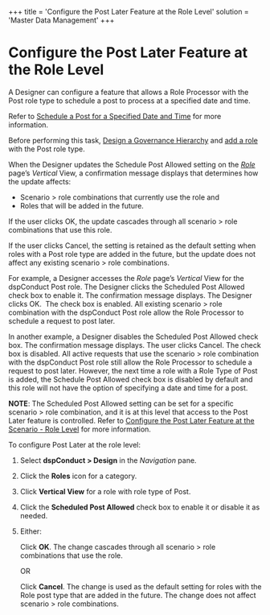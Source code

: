 +++
title = 'Configure the Post Later Feature at the Role Level'
solution = 'Master Data Management'
+++

# Configure the Post Later Feature at the Role Level

A Designer can configure a feature that allows a Role Processor with the
Post role type to schedule a post to process at a specified date and
time.

Refer to [Schedule a Post for a Specified Date and
Time](Post_a_Request.htm#Schedule_a_Post_for_a_Specified_Date_and_Time)
for more information.

Before performing this task, [Design a Governance
Hierarchy](dspConduct_Design_Process_Overview.htm) and [add a
role](Add_a_Role.htm) with the Post role type.

When the Designer updates the Schedule Post Allowed setting on the
<span style="font-style: italic;">[Role](../Page_Desc/Role_H_dspConduct.htm)</span>
page’s <span style="font-style: italic;">Vertical</span> View, a
confirmation message displays that determines how the update affects:

  - Scenario \> role combinations that currently use the role and
  - Roles that will be added in the future.

If the user clicks OK, the update cascades through all scenario \> role
combinations that use this role.

If the user clicks Cancel, the setting is retained as the default
setting when roles with a Post role type are added in the future, but
the update does not affect any existing scenario \> role combinations.

For example, a Designer accesses the
<span style="font-style: italic;">Role</span> page’s
<span style="font-style: italic;">Vertical</span> View for the
dspConduct Post role. The Designer clicks the Scheduled Post Allowed
check box to enable it. The confirmation message displays. The Designer
clicks OK.  The check box is enabled. All existing scenario \> role
combination with the dspConduct Post role allow the Role Processor to
schedule a request to post later.

In another example, a Designer disables the Scheduled Post Allowed check
box. The confirmation message displays. The user clicks Cancel. The
check box is disabled. All active requests that use the scenario \> role
combination with the dspConduct Post role still allow the Role Processor
to schedule a request to post later. However, the next time a role with
a Role Type of Post is added, the Schedule Post Allowed check box is
disabled by default and this role will not have the option of specifying
a date and time for a post.

**NOTE**: The Scheduled Post Allowed setting can be set for a specific
scenario \> role combination, and it is at this level that access to the
Post Later feature is controlled. Refer to [Configure the Post Later
Feature at the Scenario - Role
Level](Configure_the_Post_Later_Feature_at_the_Scenario_Role_Level.htm)
for more information.

To configure Post Later at the role level:

1.  Select <span style="font-weight: bold;">dspConduct \> Design</span>
    in the <span style="font-style: italic;">Navigation</span> pane.

2.  Click the <span style="font-weight: bold;">Roles</span> icon for a
    category.

3.  Click <span style="font-weight: bold;">Vertical View</span> for a
    role with role type of Post.

4.  Click the <span style="font-weight: bold;">Scheduled Post
    Allowed</span> check box to enable it or disable it as needed.

5.  Either:
    
    Click <span style="font-weight: bold;">OK</span>. The change
    cascades through all scenario \> role combinations that use the
    role.
    
    OR
    
    Click <span style="font-weight: bold;">Cancel</span>. The change is
    used as the default setting for roles with the Role post type that
    are added in the future. The change does not affect scenario \> role
    combinations.
